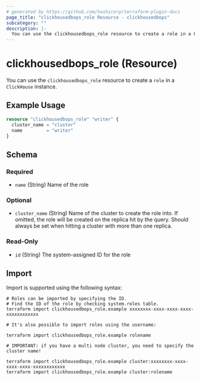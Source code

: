 ```yaml
---
# generated by https://github.com/hashicorp/terraform-plugin-docs
page_title: "clickhousedbops_role Resource - clickhousedbops"
subcategory: ""
description: |-
  You can use the clickhousedbops_role resource to create a role in a ClickHouse instance.
---
```


# clickhousedbops_role (Resource)

You can use the `clickhousedbops_role` resource to create a `role` in a `ClickHouse` instance.

## Example Usage

```terraform
resource "clickhousedbops_role" "writer" {
  cluster_name = "cluster"
  name         = "writer"
}
```

<!-- schema generated by tfplugindocs -->
## Schema

### Required

- `name` (String) Name of the role

### Optional

- `cluster_name` (String) Name of the cluster to create the role into. If omitted, the role will be created on the replica hit by the query. Should always be set when hitting a cluster with more than one replica.

### Read-Only

- `id` (String) The system-assigned ID for the role

## Import

Import is supported using the following syntax:

```shell
# Roles can be imported by specifying the ID.
# Find the ID of the role by checking system.roles table.
terraform import clickhousedbops_role.example xxxxxxxx-xxxx-xxxx-xxxx-xxxxxxxxxxxx

# It's also possible to import roles using the username:

terraform import clickhousedbops_role.example rolename

# IMPORTANT: if you have a multi node cluster, you need to specify the cluster name!

terraform import clickhousedbops_role.example cluster:xxxxxxxx-xxxx-xxxx-xxxx-xxxxxxxxxxxx
terraform import clickhousedbops_role.example cluster:rolename
```
